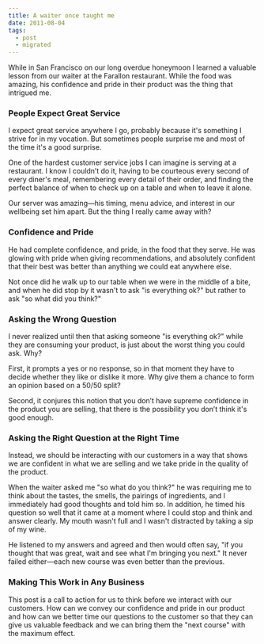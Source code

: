 ```yaml
---
title: A waiter once taught me
date: 2011-08-04
tags:
  - post
  - migrated
---
```


While in San Francisco on our long overdue honeymoon I learned a valuable lesson from our waiter at the Farallon restaurant. While the food was amazing, his confidence and pride in their product was the thing that intrigued me.

### People Expect Great Service

I expect great service anywhere I go, probably because it's something I strive for in my vocation. But sometimes people surprise me and most of the time it's a good surprise.

One of the hardest customer service jobs I can imagine is serving at a restaurant. I know I couldn’t do it, having to be courteous every second of every diner's meal, remembering every detail of their order, and finding the perfect balance of when to check up on a table and when to leave it alone.

Our server was amazing—his timing, menu advice, and interest in our wellbeing set him apart. But the thing I really came away with?

### Confidence and Pride

He had complete confidence, and pride, in the food that they serve. He was glowing with pride when giving recommendations, and absolutely confident that their best was better than anything we could eat anywhere else.

Not once did he walk up to our table when we were in the middle of a bite, and when he did stop by it wasn't to ask "is everything ok?" but rather to ask "so what did you think?"

### Asking the Wrong Question

I never realized until then that asking someone "is everything ok?" while they are consuming your product, is just about the worst thing you could ask. Why?

First, it prompts a yes or no response, so in that moment they have to decide whether they like or dislike it more. Why give them a chance to form an opinion based on a 50/50 split?

Second, it conjures this notion that you don’t have supreme confidence in the product you are selling, that there is the possibility you don’t think it's good enough.

### Asking the Right Question at the Right Time

Instead, we should be interacting with our customers in a way that shows we are confident in what we are selling and we take pride in the quality of the product.

When the waiter asked me "so what do you think?" he was requiring me to think about the tastes, the smells, the pairings of ingredients, and I immediately had good thoughts and told him so. In addition, he timed his question so well that it came at a moment where I could stop and think and answer clearly. My mouth wasn't full and I wasn't distracted by taking a sip of my wine.

He listened to my answers and agreed and then would often say, "if you thought that was great, wait and see what I'm bringing you next." It never failed either—each new course was even better than the previous.

### Making This Work in Any Business

This post is a call to action for us to think before we interact with our customers. How can we convey our confidence and pride in our product and how can we better time our questions to the customer so that they can give us valuable feedback and we can bring them the "next course" with the maximum effect.
